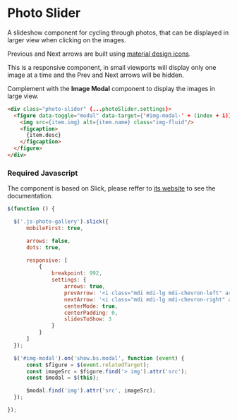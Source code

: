 # Photo Slider

<p class="lead">A slideshow component for cycling through photos, that can be displayed in larger view when clicking on the images.</p>

Previous and Next arrows are built using [material design icons](https://materialdesignicons.com/).

This is a responsive component, in small viewports will display only one image at a time and the Prev and Next arrows will be hidden.

Complement with the **Image Modal** component to display the images in large view.

<!-- STORY -->

```html
<div class="photo-slider" {...photoSlider.settings}>
  <figure data-toggle="modal" data-target={'#img-modal-' + (index + 1)}>
    <img src={item.img} alt={item.name} class="img-fluid"/>
    <figcaption>
      {item.desc}
    </figcaption>
  </figure>
</div>
```

### Required Javascript

The component is based on Slick, please reffer to [its website](http://kenwheeler.github.io/slick/) to see the documentation.

```js
$(function () {

  $('.js-photo-gallery').slick({
      mobileFirst: true,

      arrows: false,
      dots: true,

      responsive: [
          {
              breakpoint: 992,
              settings: {
                  arrows: true,
                  prevArrow: '<i class="mdi mdi-lg mdi-chevron-left" aria-hidden="true"/>',
                  nextArrow: '<i class="mdi mdi-lg mdi-chevron-right" aria-hidden="true"/>',
                  centerMode: true,
                  centerPadding: 0,
                  slidesToShow: 3
              }
          }
      ]
  });

  $('#img-modal').on('show.bs.modal', function (event) {
      const $figure = $(event.relatedTarget);
      const imageSrc = $figure.find('> img').attr('src');
      const $modal = $(this);

      $modal.find('img').attr('src', imageSrc);
  });

});
```

>

